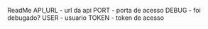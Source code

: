 ReadMe
API_URL - url da api
PORT - porta de acesso
DEBUG - foi debugado?
USER - usuario
TOKEN - token de acesso